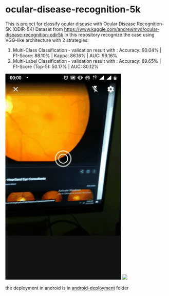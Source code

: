 # ocular-disease-recognition-5k
This is project for classify ocular disease with Ocular Disease Recognition-5K (ODIR-5K) Dataset from https://www.kaggle.com/andrewmvd/ocular-disease-recognition-odir5k
in this repository recognize the case using VGG-like architecture with 2 strategies:
   1. Multi-Class Classification - validation result with : Accuracy: 90.04%   | F1-Score: 88.10%   | Kappa: 86.16% | AUC: 99.16%
   2. Multi-Label Classification - validation result with : Accuracy: 89.65%   | F1-Score (Top-5): 50.17% | AUC: 80.12%
   
![](https://github.com/hamdiibnizhar/ocular-disease-recognition-5k/blob/master/android-deployment/live_2.gif) 
![](https://github.com/hamdiibnizhar/ocular-disease-recognition-5k/blob/master/android-deployment/rt_2.gif)

the deployment in android is in [android-deployment](https://github.com/hamdiibnizhar/ocular-disease-recognition-5k/blob/master/android-deployment) folder
